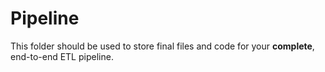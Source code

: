 # Pipeline

This folder should be used to store final files and code for your **complete**, end-to-end ETL pipeline.